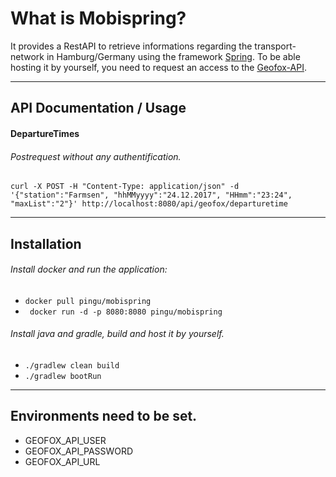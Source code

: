 # What is Mobispring?
It provides a RestAPI to retrieve informations regarding the transport-network in Hamburg/Germany using the framework [Spring](https://projects.spring.io/spring-boot/).
To be able hosting it by yourself, you need to request an access to the [Geofox-API](http://www.geofox.de/).
___
## API Documentation / Usage

#### DepartureTimes
###### Postrequest without any authentification.
``` curl -X POST -H "Content-Type: application/json" -d '{"station":"Farmsen", "hhMMyyyy":"24.12.2017", "HHmm":"23:24", "maxList":"2"}' http://localhost:8080/api/geofox/departuretime ```
___
## Installation
###### Install docker and run the application:
- ``` docker pull pingu/mobispring ```
- ``` docker run -d -p 8080:8080 pingu/mobispring```


###### Install java and gradle, build and host it by yourself.
- ```./gradlew clean build```
- ```./gradlew bootRun```
___
## Environments need to be set.
- GEOFOX_API_USER 
- GEOFOX_API_PASSWORD
- GEOFOX_API_URL


